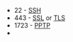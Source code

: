 

- 22 - [SSH](services#ssh)
- 443 - [SSL](SSL.md#ssl) or [TLS](ssl#tls)
- 1723 - [PPTP](VPNs.md#pptp)
- 